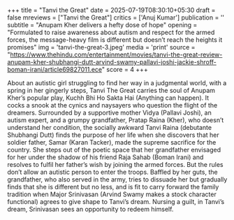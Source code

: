 +++
title = "Tanvi the Great"
date = 2025-07-19T08:30:10+05:30
draft = false
mreviews = ["Tanvi the Great"]
critics = ['Anuj Kumar']
publication = ''
subtitle = "Anupam Kher delivers a hefty dose of hope"
opening = "Formulated to raise awareness about autism and respect for the armed forces, the message-heavy film is different but doesn’t reach the heights it promises"
img = 'tanvi-the-great-3.jpeg'
media = 'print'
source = "https://www.thehindu.com/entertainment/movies/tanvi-the-great-review-anupam-kher-shubhangi-dutt-arvind-swamy-pallavi-joshi-jackie-shroff-boman-irani/article69827011.ece"
score = 4
+++

About an autistic girl struggling to find her way in a judgmental world, with a spring in her gingerly steps, Tanvi The Great carries the soul of Anupam Kher’s popular play, Kuchh Bhi Ho Sakta Hai (Anything can happen). It cocks a snook at the cynics and naysayers who question the flight of the dreamers. Surrounded by a supportive mother Vidya (Pallavi Joshi), an autism expert, and a grumpy grandfather, Pratap Raina (Kher), who doesn’t understand her condition, the socially awkward Tanvi Raina (debutante Shubhangi Dutt) finds the purpose of her life when she discovers that her soldier father, Samar (Karan Tacker), made the supreme sacrifice for the country. She steps out of the poetic space that her grandfather envisaged for her under the shadow of his friend Raja Sahab (Boman Irani) and resolves to fulfil her father’s wish by joining the armed forces. But the rules don’t allow an autistic person to enter the troops. Baffled by her guts, the grandfather, who also served in the army, tries to dissuade her but gradually finds that she is different but no less, and is fit to carry forward the family tradition when Major Srinivasan (Arvind Swamy makes a stock character functional) agrees to give shape to Tanvi’s dream. Nursing a guilt, in Tanvi’s dream, Srinivasan sees an opportunity to redeem himself.
